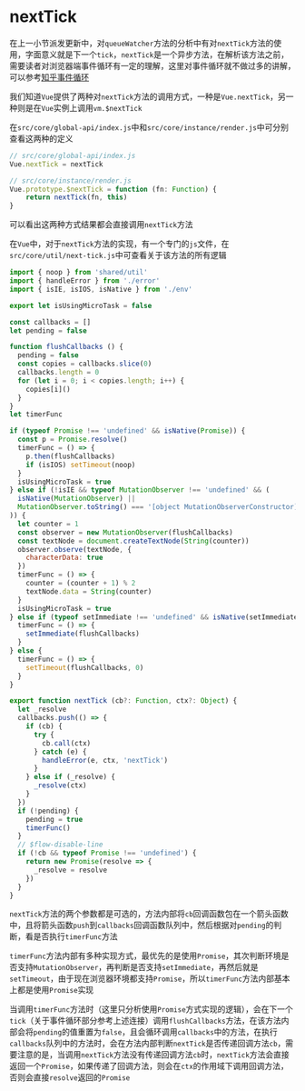 # nextTick
在上一小节派发更新中，对<code>queueWatcher</code>方法的分析中有对<code>nextTick</code>方法的使用，字面意义就是下一个<code>tick</code>，<code>nextTick</code>是一个异步方法，在解析该方法之前，需要读者对浏览器端事件循环有一定的理解，这里对事件循环就不做过多的讲解，可以参考[知乎事件循环](https://zhuanlan.zhihu.com/p/145383822)

我们知道<code>Vue</code>提供了两种对<code>nextTick</code>方法的调用方式，一种是<code>Vue.nextTick</code>，另一种则是在<code>Vue</code>实例上调用<code>vm.$nextTick</code>

在<code>src/core/global-api/index.js</code>中和<code>src/core/instance/render.js</code>中可分别查看这两种的定义
```js
// src/core/global-api/index.js
Vue.nextTick = nextTick

// src/core/instance/render.js
Vue.prototype.$nextTick = function (fn: Function) {
	return nextTick(fn, this)
}
```
可以看出这两种方式结果都会直接调用<code>nextTick</code>方法

在<code>Vue</code>中，对于<code>nextTick</code>方法的实现，有一个专门的<code>js</code>文件，在<code>src/core/util/next-tick.js</code>中可查看关于该方法的所有逻辑
```js
import { noop } from 'shared/util'
import { handleError } from './error'
import { isIE, isIOS, isNative } from './env'

export let isUsingMicroTask = false

const callbacks = []
let pending = false

function flushCallbacks () {
  pending = false
  const copies = callbacks.slice(0)
  callbacks.length = 0
  for (let i = 0; i < copies.length; i++) {
    copies[i]()
  }
}
let timerFunc

if (typeof Promise !== 'undefined' && isNative(Promise)) {
  const p = Promise.resolve()
  timerFunc = () => {
    p.then(flushCallbacks)
    if (isIOS) setTimeout(noop)
  }
  isUsingMicroTask = true
} else if (!isIE && typeof MutationObserver !== 'undefined' && (
  isNative(MutationObserver) ||
  MutationObserver.toString() === '[object MutationObserverConstructor]'
)) {
  let counter = 1
  const observer = new MutationObserver(flushCallbacks)
  const textNode = document.createTextNode(String(counter))
  observer.observe(textNode, {
    characterData: true
  })
  timerFunc = () => {
    counter = (counter + 1) % 2
    textNode.data = String(counter)
  }
  isUsingMicroTask = true
} else if (typeof setImmediate !== 'undefined' && isNative(setImmediate)) {
  timerFunc = () => {
    setImmediate(flushCallbacks)
  }
} else {
  timerFunc = () => {
    setTimeout(flushCallbacks, 0)
  }
}

export function nextTick (cb?: Function, ctx?: Object) {
  let _resolve
  callbacks.push(() => {
    if (cb) {
      try {
        cb.call(ctx)
      } catch (e) {
        handleError(e, ctx, 'nextTick')
      }
    } else if (_resolve) {
      _resolve(ctx)
    }
  })
  if (!pending) {
    pending = true
    timerFunc()
  }
  // $flow-disable-line
  if (!cb && typeof Promise !== 'undefined') {
    return new Promise(resolve => {
      _resolve = resolve
    })
  }
}
```
<code>nextTick</code>方法的两个参数都是可选的，方法内部将<code>cb</code>回调函数包在一个箭头函数中，且将箭头函数<code>push</code>到<code>callbacks</code>回调函数队列中，然后根据对<code>pending</code>的判断，看是否执行<code>timerFunc</code>方法

<code>timerFunc</code>方法内部有多种实现方式，最优先的是使用<code>Promise</code>，其次判断环境是否支持<code>MutationObserver</code>，再判断是否支持<code>setImmediate</code>，再然后就是<code>setTimeout</code>，由于现在浏览器环境都支持<code>Promise</code>，所以<code>timerFunc</code>方法内部基本上都是使用<code>Promise</code>实现

当调用<code>timerFunc</code>方法时（这里只分析使用<code>Promise</code>方式实现的逻辑），会在下一个<code>tick</code>（关于事件循环部分参考上述连接）调用<code>flushCallbacks</code>方法，在该方法内部会将<code>pending</code>的值重置为<code>false</code>，且会循环调用<code>callbacks</code>中的方法，在执行<code>callbacks</code>队列中的方法时，会在方法内部判断<code>nextTick</code>是否传递回调方法<code>cb</code>，需要注意的是，当调用<code>nextTick</code>方法没有传递回调方法<code>cb</code>时，<code>nextTick</code>方法会直接返回一个<code>Promise</code>，如果传递了回调方法，则会在<code>ctx</code>的作用域下调用回调方法，否则会直接<code>resolve</code>返回的<code>Promise</code>